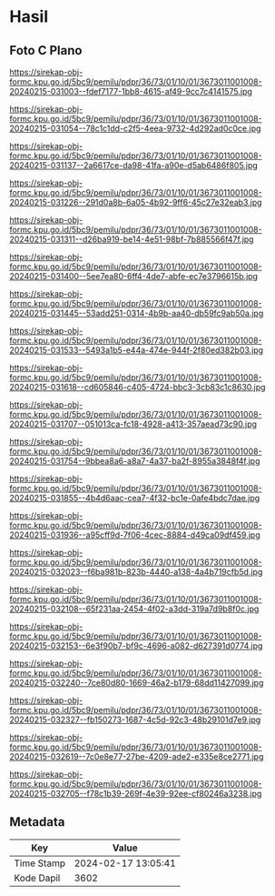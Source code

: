 # Hasil

## Foto C Plano

https://sirekap-obj-formc.kpu.go.id/5bc9/pemilu/pdpr/36/73/01/10/01/3673011001008-20240215-031003--fdef7177-1bb8-4615-af49-9cc7c4141575.jpg

https://sirekap-obj-formc.kpu.go.id/5bc9/pemilu/pdpr/36/73/01/10/01/3673011001008-20240215-031054--78c1c1dd-c2f5-4eea-9732-4d292ad0c0ce.jpg

https://sirekap-obj-formc.kpu.go.id/5bc9/pemilu/pdpr/36/73/01/10/01/3673011001008-20240215-031137--2a6617ce-da98-41fa-a90e-d5ab6486f805.jpg

https://sirekap-obj-formc.kpu.go.id/5bc9/pemilu/pdpr/36/73/01/10/01/3673011001008-20240215-031226--291d0a8b-6a05-4b92-9ff6-45c27e32eab3.jpg

https://sirekap-obj-formc.kpu.go.id/5bc9/pemilu/pdpr/36/73/01/10/01/3673011001008-20240215-031311--d26ba919-be14-4e51-98bf-7b885566f47f.jpg

https://sirekap-obj-formc.kpu.go.id/5bc9/pemilu/pdpr/36/73/01/10/01/3673011001008-20240215-031400--5ee7ea80-6ff4-4de7-abfe-ec7e3796615b.jpg

https://sirekap-obj-formc.kpu.go.id/5bc9/pemilu/pdpr/36/73/01/10/01/3673011001008-20240215-031445--53add251-0314-4b9b-aa40-db59fc9ab50a.jpg

https://sirekap-obj-formc.kpu.go.id/5bc9/pemilu/pdpr/36/73/01/10/01/3673011001008-20240215-031533--5493a1b5-e44a-474e-944f-2f80ed382b03.jpg

https://sirekap-obj-formc.kpu.go.id/5bc9/pemilu/pdpr/36/73/01/10/01/3673011001008-20240215-031618--cd605846-c405-4724-bbc3-3cb83c1c8630.jpg

https://sirekap-obj-formc.kpu.go.id/5bc9/pemilu/pdpr/36/73/01/10/01/3673011001008-20240215-031707--051013ca-fc18-4928-a413-357aead73c90.jpg

https://sirekap-obj-formc.kpu.go.id/5bc9/pemilu/pdpr/36/73/01/10/01/3673011001008-20240215-031754--9bbea8a6-a8a7-4a37-ba2f-8955a3848f4f.jpg

https://sirekap-obj-formc.kpu.go.id/5bc9/pemilu/pdpr/36/73/01/10/01/3673011001008-20240215-031855--4b4d6aac-cea7-4f32-bc1e-0afe4bdc7dae.jpg

https://sirekap-obj-formc.kpu.go.id/5bc9/pemilu/pdpr/36/73/01/10/01/3673011001008-20240215-031936--a95cff9d-7f06-4cec-8884-d49ca09df459.jpg

https://sirekap-obj-formc.kpu.go.id/5bc9/pemilu/pdpr/36/73/01/10/01/3673011001008-20240215-032023--f6ba981b-823b-4440-a138-4a4b719cfb5d.jpg

https://sirekap-obj-formc.kpu.go.id/5bc9/pemilu/pdpr/36/73/01/10/01/3673011001008-20240215-032108--65f231aa-2454-4f02-a3dd-319a7d9b8f0c.jpg

https://sirekap-obj-formc.kpu.go.id/5bc9/pemilu/pdpr/36/73/01/10/01/3673011001008-20240215-032153--6e3f90b7-bf9c-4696-a082-d627391d0774.jpg

https://sirekap-obj-formc.kpu.go.id/5bc9/pemilu/pdpr/36/73/01/10/01/3673011001008-20240215-032240--7ce80d80-1669-46a2-b179-68dd11427099.jpg

https://sirekap-obj-formc.kpu.go.id/5bc9/pemilu/pdpr/36/73/01/10/01/3673011001008-20240215-032327--fb150273-1687-4c5d-92c3-48b29101d7e9.jpg

https://sirekap-obj-formc.kpu.go.id/5bc9/pemilu/pdpr/36/73/01/10/01/3673011001008-20240215-032619--7c0e8e77-27be-4209-ade2-e335e8ce2771.jpg

https://sirekap-obj-formc.kpu.go.id/5bc9/pemilu/pdpr/36/73/01/10/01/3673011001008-20240215-032705--f78c1b39-269f-4e39-92ee-cf80246a3238.jpg


## Metadata

| Key        | Value               |
| ---------- | ------------------- |
| Time Stamp | 2024-02-17 13:05:41 |
| Kode Dapil | 3602                |



